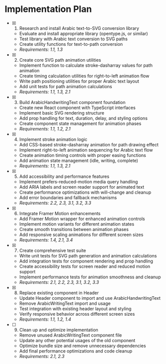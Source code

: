 # Implementation Plan

- [x] 1. Research and install Arabic text-to-SVG conversion library
  - Evaluate and install appropriate library (opentype.js, or similar)
  - Test library with Arabic text conversion to SVG paths
  - Create utility functions for text-to-path conversion
  - _Requirements: 1.1, 1.3_

- [x] 2. Create core SVG path animation utilities
  - Implement function to calculate stroke-dasharray values for path animation
  - Create timing calculation utilities for right-to-left animation flow
  - Write path positioning utilities for proper Arabic text layout
  - Add unit tests for path animation calculations
  - _Requirements: 1.1, 1.3, 2.1_

- [x] 3. Build ArabicHandwritingText component foundation
  - Create new React component with TypeScript interfaces
  - Implement basic SVG rendering structure
  - Add prop handling for text, duration, delay, and styling options
  - Create component state management for animation phases
  - _Requirements: 1.1, 1.2, 2.1_

- [x] 4. Implement stroke animation logic
  - Add CSS-based stroke-dasharray animation for path drawing effect
  - Implement right-to-left animation sequencing for Arabic text flow
  - Create animation timing controls with proper easing functions
  - Add animation state management (idle, writing, complete)
  - _Requirements: 1.1, 1.3, 2.1_

- [x] 5. Add accessibility and performance features
  - Implement prefers-reduced-motion media query handling
  - Add ARIA labels and screen reader support for animated text
  - Create performance optimizations with will-change and cleanup
  - Add error boundaries and fallback mechanisms
  - _Requirements: 2.2, 2.3, 3.1, 3.2, 3.3_

- [x] 6. Integrate Framer Motion enhancements
  - Add Framer Motion wrapper for enhanced animation controls
  - Implement motion variants for different animation states
  - Create smooth transitions between animation phases
  - Add responsive scaling animations for different screen sizes
  - _Requirements: 1.4, 2.1, 3.4_

- [x] 7. Create comprehensive test suite
  - Write unit tests for SVG path generation and animation calculations
  - Add integration tests for component rendering and prop handling
  - Create accessibility tests for screen reader and reduced motion support
  - Implement performance tests for animation smoothness and cleanup
  - _Requirements: 2.1, 2.2, 2.3, 3.1, 3.2, 3.3_

- [x] 8. Replace existing component in Header
  - Update Header component to import and use ArabicHandwritingText
  - Remove ArabicWritingText import and usage
  - Test integration with existing header layout and styling
  - Verify responsive behavior across different screen sizes
  - _Requirements: 1.1, 1.2, 1.4_

- [ ] 9. Clean up and optimize implementation
  - Remove unused ArabicWritingText component file
  - Update any other potential usages of the old component
  - Optimize bundle size and remove unnecessary dependencies
  - Add final performance optimizations and code cleanup
  - _Requirements: 2.1, 2.3_